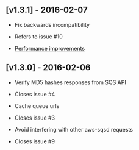 ## [v1.3.1] - 2016-02-07

- Fix backwards incompatibility
 - Refers to issue #10

- [Performance improvements](https://github.com/tawan/active-elastic-job/commit/1f1c72d6d10a3e0c42ad305b29afb1d55fcb2561)

## [v1.3.0] - 2016-02-06

- Verify MD5 hashes responses from SQS API
 - Closes issue #4

- Cache queue urls
 - Closes issue #3

- Avoid interfering with other aws-sqsd requests
 - Closes issue #9
